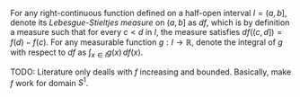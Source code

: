 For any right-continuous function  defined on a half-open interval $I = (a, b]$, denote its _Lebesgue-Stieltjes measure_ on $(a, b]$ as $df$, which is by definition a measure such that for every $c < d$ in $I$, the measure satisfies $df((c, d]) = f(d) - f(c)$. For any measurable function $g : I \to \mathbb{R}$, denote the integral of $g$ with respect to $d f$ as $\int_{x \in I} g(x) \, df(x)$.

TODO: Literature only dealls with $f$ increasing and bounded. Basically, make $f$ work for domain $S^1$.